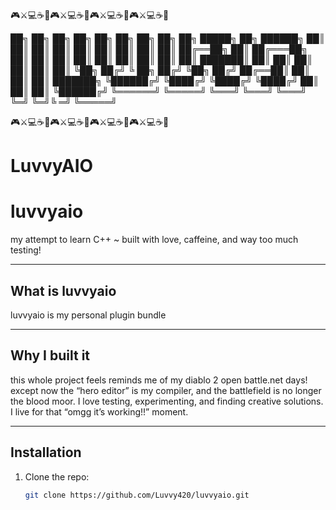 🎮⚔️💻☕💖🎮⚔️💻☕💖🎮⚔️💻☕💖🎮⚔️💻☕💖

██╗      ██╗   ██╗ ██╗   ██╗ ██╗   ██╗ ██╗   ██╗      █████╗  ██╗  ██████╗ 
██║      ██║   ██║ ██║   ██║ ██║   ██║ ██║   ██║     ██╔══██╗ ██║ ██╔═══██╗
██║      ██║   ██║ ██║   ██║ ██║   ██║ ██║   ██║     ███████║ ██║ ██║   ██║
██║      ██║   ██║ ╚██╗ ██╔╝ ╚ ██╗ ██╔╝ ╚██╗ ██╔╝    ██╔══██║ ██║ ██║   ██║
███████╗ ╚██████╔╝  ╚████╔╝   ╚████╔╝   ╚████╔╝      ██║  ██║ ██║ ╚██████╔╝
╚══════╝ ╚═════╝     ╚═══╝     ╚═══╝     ╚═══╝       ╚═╝  ╚═╝╚ ═╝  ╚═════╝ 

🎮⚔️💻☕💖🎮⚔️💻☕💖🎮⚔️💻☕💖🎮⚔️💻☕💖


# LuvvyAIO

# luvvyaio  
my attempt to learn C++ ~ built with love, caffeine, and way too much testing!

---

## What is luvvyaio  
luvvyaio is my personal plugin bundle

---

## Why I built it  
this whole project feels reminds me of my diablo 2 open battle.net days! except now the “hero editor” is my compiler, and the battlefield is no longer the blood moor. I love testing, experimenting, and finding creative solutions. I live for that “omgg it’s working!!” moment.

---

## Installation  
1. Clone the repo:  
   ```bash
   git clone https://github.com/Luvvy420/luvvyaio.git
